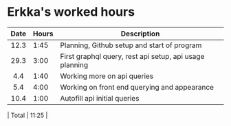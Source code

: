 # Erkka's worked hours

| Date | Hours | Description                                             |
| :--: | ----- | ------------------------------------------------------- |
| 12.3 | 1:45  | Planning, Github setup and start of program             |
| 29.3 | 3:00  | First graphql query, rest api setup, api usage planning |
| 4.4  | 1:40  | Working more on api queries                             |
| 5.4  | 4:00  | Working on front end querying and appearance            |
| 10.4 | 1:00  | Autofill api initial queries                            |

| Total | 11:25 |
